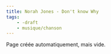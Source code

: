 ```yaml
---
title: Norah Jones - Don't know Why
tags:
    - -draft
    - musique/chanson
---
```


Page créée automatiquement, mais vide.
